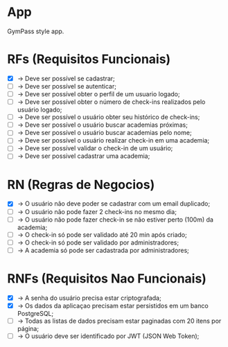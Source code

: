 # App

GymPass style app.

# RFs (Requisitos Funcionais)

- [x] -> Deve ser possível se cadastrar;
- [ ] -> Deve ser possível se autenticar;
- [ ] -> Deve ser possível obter o perfil de um usuario logado;
- [ ] -> Deve ser possível obter o número de check-ins realizados pelo usuário logado;
- [ ] -> Deve ser possível o usuário obter seu histórico de check-ins;
- [ ] -> Deve ser possível o usuário buscar academias próximas;
- [ ] -> Deve ser possível o usuário buscar academias pelo nome;
- [ ] -> Deve ser possível o usuário realizar check-in em uma academia;
- [ ] -> Deve ser possível validar o check-in de um usuário;
- [ ] -> Deve ser possivel cadastrar uma academia;

# RN (Regras de Negocios)

- [x] -> O usuário não deve poder se cadastrar com um email duplicado;
- [ ] -> O usuário não pode fazer 2 check-ins no mesmo dia;
- [ ] -> O usuário não pode fazer check-in se não estiver perto (100m) da academia;
- [ ] -> O check-in só pode ser validado até 20 min após criado;
- [ ] -> O check-in só pode ser validado por administradores;
- [ ] -> A academia só pode ser cadastrada por administradores;

# RNFs (Requisitos Nao Funcionais)

- [x] -> A senha do usuário precisa estar criptografada;
- [x] -> Os dados da aplicaçao precisam estar persistidos em um banco PostgreSQL;
- [ ] -> Todas as listas de dados precisam estar paginadas com 20 itens por página;
- [ ] -> O usuário deve ser identificado por JWT (JSON Web Token);